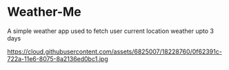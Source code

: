 # Weather-Me
A simple weather app used to fetch user current location weather upto 3 days 

https://cloud.githubusercontent.com/assets/6825007/18228760/0f62391c-722a-11e6-8075-8a2136ed0bc1.jpg
